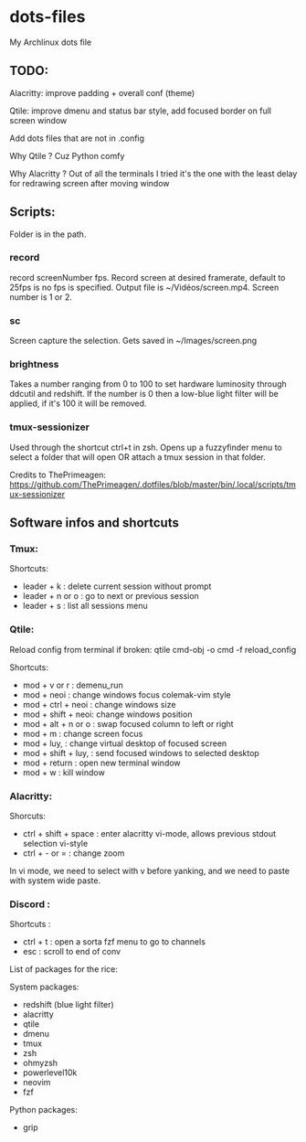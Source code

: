 # dots-files
My Archlinux dots file

## TODO:

Alacritty: improve padding + overall conf (theme)

Qtile: improve dmenu and status bar style, add focused border on full screen window

Add dots files that are not in .config


Why Qtile ? Cuz Python comfy

Why Alacritty ? Out of all the terminals I tried it's the one with the least delay for redrawing screen after moving window

## Scripts: 
Folder is in the path. 

### record
record screenNumber fps.
Record screen at desired framerate, default to 25fps is no fps is specified. Output file is ~/Vidéos/screen.mp4.
Screen number is 1 or 2.

### sc

Screen capture the selection. Gets saved in ~/Images/screen.png


### brightness

Takes a number ranging from 0 to 100 to set hardware luminosity through ddcutil and redshift.
If the number is 0 then a low-blue light filter will be applied, if it's 100 it will be removed.

### tmux-sessionizer

Used through the shortcut ctrl+t in zsh.
Opens up a fuzzyfinder menu to select a folder that will open OR attach a tmux session in that folder.

Credits to ThePrimeagen: https://github.com/ThePrimeagen/.dotfiles/blob/master/bin/.local/scripts/tmux-sessionizer

## Software infos and shortcuts
### Tmux:

Shortcuts:
- leader + k : delete current session without prompt
- leader + n or o : go to next or previous session
- leader + s : list all sessions menu

### Qtile: 

Reload config from terminal if broken: qtile cmd-obj -o cmd -f reload_config

Shortcuts:
- mod + v or r : demenu_run
- mod + neoi : change windows focus colemak-vim style
- mod + ctrl + neoi : change windows size
- mod + shift + neoi: change windows position
- mod + alt + n or o : swap focused column to left or right
- mod + m : change screen focus
- mod + luy, : change virtual desktop of focused screen
- mod + shift + luy, : send focused windows to selected desktop
- mod + return : open new terminal window
- mod + w : kill window

### Alacritty:

Shorcuts:
- ctrl + shift + space : enter alacritty vi-mode, allows previous stdout selection vi-style
- ctrl + - or = : change zoom

In vi mode, we need to select with v before yanking, and we need to paste with system wide paste.

### Discord :

Shortcuts : 
- ctrl + t : open a sorta fzf menu to go to channels
- esc : scroll to end of conv

List of packages for the rice:

System packages:
- redshift (blue light filter)
- alacritty
- qtile
- dmenu
- tmux
- zsh
- ohmyzsh
- powerlevel10k
- neovim
- fzf

Python packages:
- grip
